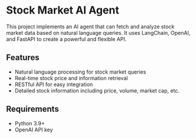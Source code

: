 # Stock Market AI Agent

This project implements an AI agent that can fetch and analyze stock market data based on natural language queries. It uses LangChain, OpenAI, and FastAPI to create a powerful and flexible API.

## Features

- Natural language processing for stock market queries
- Real-time stock price and information retrieval
- RESTful API for easy integration
- Detailed stock information including price, volume, market cap, etc.

## Requirements

- Python 3.9+
- OpenAI API key

